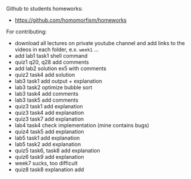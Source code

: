 


Github to students homeworks:
- https://github.com/homomorfism/homeworks



For contributing:
- download all lectures on private youtube channel and add links to the videos in each folder, e.x. ```week1``` ...
- add lab1 task1 shell command 
- quiz1 q20, q28 add comments
- add lab2 solution ex5 with comments
- quiz2 task4 add solution
- lab3 task1 add output + explanation
- lab3 task2 optimize bubble sort
- lab3 task4 add comments 
- lab3 task5 add comments
- quiz3 task1 add explanation
- quiz3 task4 add explanation
- quiz3 task7 add explanation
- lab4 task4 check implementation (mine contains bugs)
- quiz4 task5 add explanation
- lab5 task1 add explanation
- lab5 task2 add explanation
- quiz5 task6, task8 add explanation
- quiz6 task9 add explanation
- week7 sucks, too difficult
- quiz8 task8 explanation add
